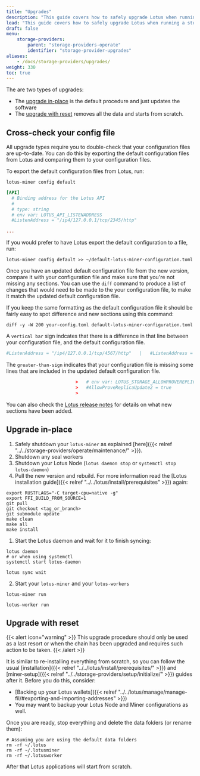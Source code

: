```yaml
---
title: "Upgrades"
description: "This guide covers how to safely upgrade Lotus when running a storage provider."
lead: "This guide covers how to safely upgrade Lotus when running a storage provider."
draft: false
menu:
    storage-providers:
        parent: "storage-providers-operate"
        identifier: "storage-provider-upgrades"
aliases:
    - /docs/storage-providers/upgrades/
weight: 330
toc: true
---
```


The are two types of upgrades: 

- The [upgrade in-place](#upgrade-in-place) is the default procedure and just updates the software
- The [upgrade with reset](#upgrade-with-reset) removes all the data and starts from scratch.

## Cross-check your config file

All upgrade types require you to double-check that your configuration files are up-to-date. You can do this by exporting the default configuration files from Lotus and comparing them to your configuration files.

To export the default configuration files from Lotus, run:

```shell
lotus-miner config default
```

```toml
[API]
  # Binding address for the Lotus API
  #
  # type: string
  # env var: LOTUS_API_LISTENADDRESS
  #ListenAddress = "/ip4/127.0.0.1/tcp/2345/http"

...
```

If you would prefer to have Lotus export the default configuration to a file, run:

```shell
lotus-miner config default >> ~/default-lotus-miner-configuration.toml
```

Once you have an updated default configuration file from the new version, compare it with your configuration file and make sure that you're not missing any sections. You can use the `diff` command to produce a list of changes that would need to be made to the your configuration file, to make it match the updated default configuration file.

If you keep the same formatting as the default configuration file it should be fairly easy to spot difference and new sections using this command:

```shell
diff -y -W 200 your-config.toml default-lotus-miner-configuration.toml
```

A `vertical bar` sign indcates that there is a difference in that line between your configuration file, and the default configuration file.

```toml
#ListenAddress = "/ip4/127.0.0.1/tcp/4567/http"   |	  #ListenAddress = "/ip4/127.0.0.1/tcp/2345/http"
```

The `greater-than-sign` indicates that your configuration file is missing some lines that are included in the updated default configuration file.

```toml
					      >	  # env var: LOTUS_STORAGE_ALLOWPROVEREPLICAUPDATE2
					      >	  #AllowProveReplicaUpdate2 = true
					      >
```

You can also check the [Lotus release notes](https://github.com/filecoin-project/lotus/releases) for details on what new sections have been added.

## Upgrade in-place

1. Safely shutdown your `lotus-miner` as explained [here]({{< relref "../../storage-providers/operate/maintenance/" >}}).
1. Shutdown any seal workers
1. Shutdown your Lotus Node (`lotus daemon stop` or `systemctl stop lotus-daemon`)
1. Pull the new version and rebuild. For more information read the [Lotus installation guide]({{< relref "../../lotus/install/prerequisites" >}}) again:

```shell
export RUSTFLAGS="-C target-cpu=native -g"
export FFI_BUILD_FROM_SOURCE=1
git pull
git checkout <tag_or_branch>
git submodule update
make clean
make all
make install
```

1. Start the Lotus daemon and wait for it to finish syncing:

```shell
lotus daemon
# or when using systemctl
systemctl start lotus-daemon
```

```shell
lotus sync wait
```

2. Start your `lotus-miner` and your `lotus-workers`

```shell
lotus-miner run
```

```shell
lotus-worker run
```

## Upgrade with reset

{{< alert icon="warning" >}}
This upgrade procedure should only be used as a last resort or when the chain has been upgraded and requires such action to be taken.
{{< /alert >}}

It is similar to re-installing everything from scratch, so you can follow the usual [installation]({{< relref "../../lotus/install/prerequisites/" >}}) and [miner-setup]({{< relref "../../storage-providers/setup/initialize/" >}}) guides after it. Before you do this, consider:

- [Backing up your Lotus wallets]({{< relref "../../lotus/manage/manage-fil/#exporting-and-importing-addresses" >}})
- You may want to backup your Lotus Node and Miner configurations as well.

Once you are ready, stop everything and delete the data folders (or rename them):

```shell
# Assuming you are using the default data folders
rm -rf ~/.lotus
rm -rf ~/.lotusminer
rm -rf ~/.lotusworker
```

After that Lotus applications will start from scratch.